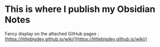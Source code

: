 # This is where I publish my Obsidian Notes

Fancy display on the attached GitHub pages : [https://littlebigdev.github.io/wiki/](https://littlebigdev.github.io/wiki/)

